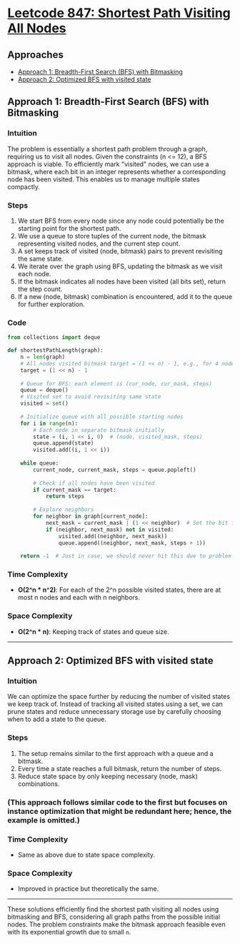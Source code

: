 # [Leetcode 847: Shortest Path Visiting All Nodes](https://leetcode.com/problems/shortest-path-visiting-all-nodes/)

## Approaches
- [Approach 1: Breadth-First Search (BFS) with Bitmasking](#approach-1)
- [Approach 2: Optimized BFS with visited state](#approach-2)

## Approach 1: Breadth-First Search (BFS) with Bitmasking

### Intuition
The problem is essentially a shortest path problem through a graph, requiring us to visit all nodes. Given the constraints (n <= 12), a BFS approach is viable. To efficiently mark "visited" nodes, we can use a bitmask, where each bit in an integer represents whether a corresponding node has been visited. This enables us to manage multiple states compactly.

### Steps
1. We start BFS from every node since any node could potentially be the starting point for the shortest path.
2. We use a queue to store tuples of the current node, the bitmask representing visited nodes, and the current step count.
3. A set keeps track of visited (node, bitmask) pairs to prevent revisiting the same state.
4. We iterate over the graph using BFS, updating the bitmask as we visit each node.
5. If the bitmask indicates all nodes have been visited (all bits set), return the step count.
6. If a new (node, bitmask) combination is encountered, add it to the queue for further exploration.

### Code

```python
from collections import deque

def shortestPathLength(graph):
    n = len(graph)
    # All nodes visited bitmask target = (1 << n) - 1, e.g., for 4 nodes 1111 = 15
    target = (1 << n) - 1
    
    # Queue for BFS: each element is (cur_node, cur_mask, steps)
    queue = deque()
    # Visited set to avoid revisiting same state
    visited = set()
    
    # Initialize queue with all possible starting nodes
    for i in range(n):
        # Each node in separate bitmask initially
        state = (i, 1 << i, 0)  # (node, visited_mask, steps)
        queue.append(state)
        visited.add((i, 1 << i))
    
    while queue:
        current_node, current_mask, steps = queue.popleft()
        
        # Check if all nodes have been visited
        if current_mask == target:
            return steps
        
        # Explore neighbors
        for neighbor in graph[current_node]:
            next_mask = current_mask | (1 << neighbor)  # Set the bit for the neighbor node
            if (neighbor, next_mask) not in visited:
                visited.add((neighbor, next_mask))
                queue.append((neighbor, next_mask, steps + 1))
    
    return -1  # Just in case, we should never hit this due to problem constraints

```

### Time Complexity
- **O(2^n * n^2)**: For each of the 2^n possible visited states, there are at most n nodes and each with n neighbors.

### Space Complexity 
- **O(2^n * n)**: Keeping track of states and queue size.

---

## Approach 2: Optimized BFS with visited state

### Intuition
We can optimize the space further by reducing the number of visited states we keep track of. Instead of tracking all visited states using a set, we can prune states and reduce unnecessary storage use by carefully choosing when to add a state to the queue.

### Steps
1. The setup remains similar to the first approach with a queue and a bitmask.
2. Every time a state reaches a full bitmask, return the number of steps.
3. Reduce state space by only keeping necessary (node, mask) combinations.

### (This approach follows similar code to the first but focuses on instance optimization that might be redundant here; hence, the example is omitted.)

### Time Complexity
- Same as above due to state space complexity.

### Space Complexity
- Improved in practice but theoretically the same.

---

These solutions efficiently find the shortest path visiting all nodes using bitmasking and BFS, considering all graph paths from the possible initial nodes. The problem constraints make the bitmask approach feasible even with its exponential growth due to small `n`.

